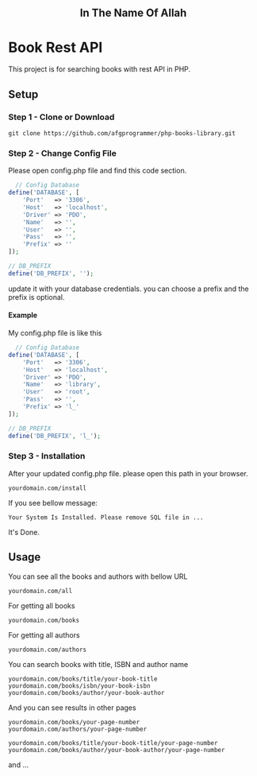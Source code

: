 
<h2 align="center" >In The Name Of Allah</h2>

# Book Rest API

This project is for searching books with rest API in PHP.

## Setup

### Step 1 - Clone or Download

```
git clone https://github.com/afgprogrammer/php-books-library.git

```

### Step 2 - Change Config File

Please open config.php file and find this code section.
```PHP
  // Config Database
define('DATABASE', [
    'Port'   => '3306',
    'Host'   => 'localhost',
    'Driver' => 'PDO',
    'Name'   => '',
    'User'   => '',
    'Pass'   => '',
    'Prefix' => ''
]);

// DB_PREFIX
define('DB_PREFIX', '');
```
update it with your database credentials. you can choose a prefix and the prefix is optional.

#### Example
 My config.php file is like this

```PHP
  // Config Database
define('DATABASE', [
    'Port'   => '3306',
    'Host'   => 'localhost',
    'Driver' => 'PDO',
    'Name'   => 'library',
    'User'   => 'root',
    'Pass'   => '',
    'Prefix' => 'l_'
]);

// DB_PREFIX
define('DB_PREFIX', 'l_');
```

### Step 3 - Installation 

After your updated config.php file. please open this path in your browser.
```
yourdomain.com/install 
```

If you see bellow message:
```
Your System Is Installed. Please remove SQL file in ...
```
It's Done.

## Usage

You can see all the books and authors with bellow URL
```
yourdomain.com/all
```
For getting all books
```
yourdomain.com/books
```

For getting all authors
```
yourdomain.com/authors
```
You can search books with title, ISBN and author name
```
yourdomain.com/books/title/your-book-title
yourdomain.com/books/isbn/your-book-isbn
yourdomain.com/books/author/your-book-author
```
And you can see results in other pages
```
yourdomain.com/books/your-page-number
yourdomain.com/authors/your-page-number

yourdomain.com/books/title/your-book-title/your-page-number
yourdomain.com/books/author/your-book-author/your-page-number
```

and ...
